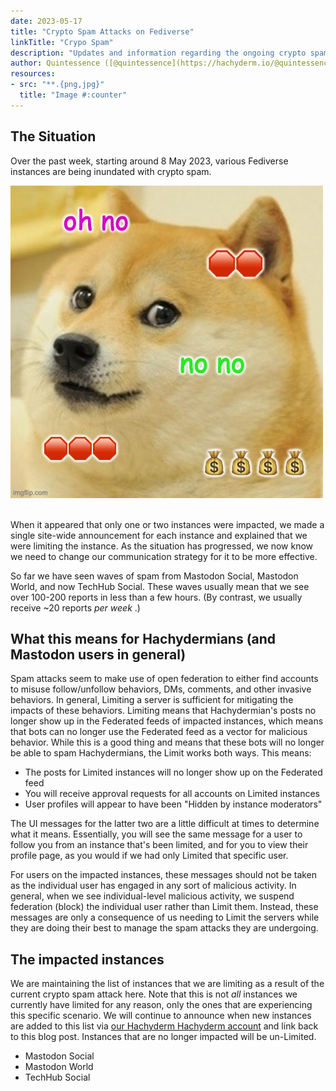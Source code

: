 ```yaml
---
date: 2023-05-17
title: "Crypto Spam Attacks on Fediverse"
linkTitle: "Crypo Spam"
description: "Updates and information regarding the ongoing crypto spam attacks in May 2023."
author: Quintessence ([@quintessence](https://hachyderm.io/@quintessence))
resources:
- src: "**.{png,jpg}"
  title: "Image #:counter"
---
```


## The Situation 

Over the past week, starting around 8 May 2023, various Fediverse instances are being
inundated with crypto spam.

<img src="generated-doge-meme-for-crypto.jpg" 
     alt="Generated doge meme with the text no no no and stop signs and money bags
         prinkled over image" />

<br />
When it appeared that only one or two instances were impacted, we made a single site-wide
announcement for each instance and explained that we were limiting the instance. As the
situation has progressed, we now know we need to change our communication strategy
for it to be more effective.

So far we have seen waves of spam from Mastodon Social, Mastodon World, and now
TechHub Social. These waves usually mean that we see over 100-200 reports in less
than a few hours. (By contrast, we usually receive ~20 reports _per week_ .)

## What this means for Hachydermians (and Mastodon users in general)

Spam attacks seem to make use of open federation to either find accounts to misuse
follow/unfollow behaviors, DMs, comments, and other invasive behaviors. In general,
Limiting a server is sufficient for mitigating the impacts of these behaviors. Limiting
means that Hachydermian's posts no longer show up in the Federated feeds of impacted 
instances, which means that bots can no longer use the Federated feed as a vector for
malicious behavior. While this is a good thing and means that these bots will no longer
be able to spam Hachydermians, the Limit works both ways. This means:

* The posts for Limited instances will no longer show up on the Federated feed
* You will receive approval requests for all accounts on Limited instances
* User profiles will appear to have been "Hidden by instance moderators"

The UI messages for the latter two are a little difficult at times to determine
what it means. Essentially, you will see the same message for a user to follow
you from an instance that's been limited, and for you to view their profile page,
as you would if we had only Limited that specific user.

For users on the impacted instances, these messages should not be taken as the
individual user has engaged in any sort of malicious activity. In general, when
we see individual-level malicious activity, we suspend federation (block) the
individual user rather than Limit them. Instead, these messages are only a
consequence of us needing to Limit the servers while they are doing their best
to manage the spam attacks they are undergoing.

## The impacted instances

We are maintaining the list of instances that we are limiting as a result of the
current crypto spam attack here. Note that this is not _all_ instances we currently
have limited for any reason, only the ones that are experiencing this specific
scenario. We will continue to announce when new instances are added to this list
via [our Hachyderm Hachyderm account](https://hachyderm.io/@hachyderm) and link
back to this blog post. Instances that are no longer impacted will be un-Limited.

* Mastodon Social
* Mastodon World
* TechHub Social